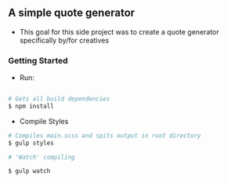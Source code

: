 ## A simple quote generator

* This goal for this side project was to create a quote generator specifically by/for creatives

### Getting Started

* Run:

```bash

# Gets all build dependencies
$ npm install

```

* Compile Styles

```bash
# Compiles main.scss and spits output in root directory
$ gulp styles

# 'Watch' compiling

$ gulp watch

```
